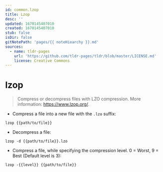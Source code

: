 ```yaml
---
id: common.lzop
title: Lzop
desc: ''
updated: 1670145407010
created: 1670145407010
stub: false
isDir: false
gitNotePath: 'pages/{{ noteHiearchy }}.md'
sources:
  - name: tldr-pages
    url: 'https://github.com/tldr-pages/tldr/blob/master/LICENSE.md'
    license: Creative Commons
---
```

# lzop

> Compress or decompress files with LZO compression.
> More information: <https://www.lzop.org/>.

- Compress a file into a new file with the `.lzo` suffix:

`lzop {{path/to/file}}`

- Decompress a file:

`lzop -d {{path/to/file}}.lzo`

- Compress a file, while specifying the compression level. 0 = Worst, 9 = Best (Default level is 3):

`lzop -{{level}} {{path/to/file}}`

